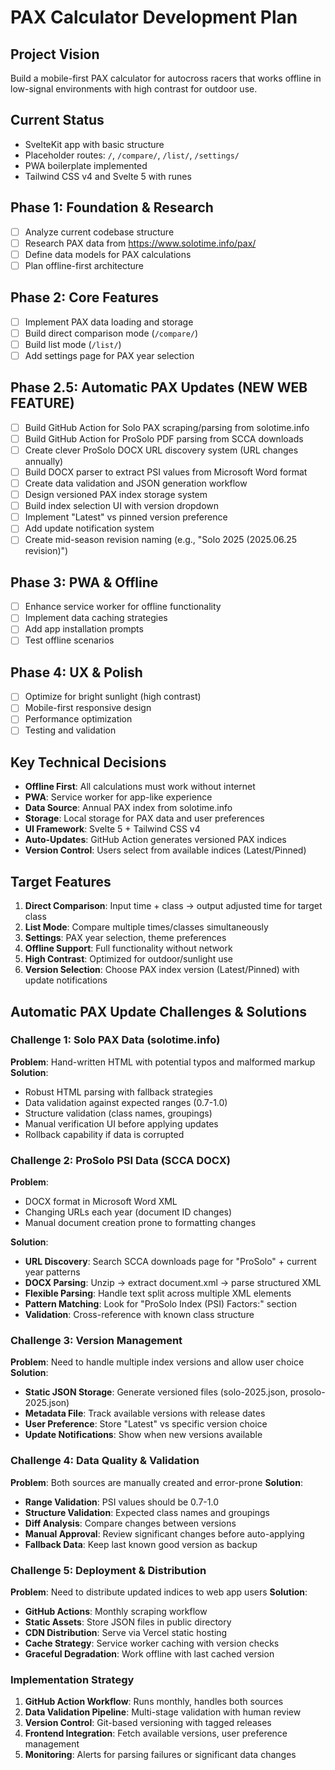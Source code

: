 # PAX Calculator Development Plan

## Project Vision
Build a mobile-first PAX calculator for autocross racers that works offline in low-signal environments with high contrast for outdoor use.

## Current Status
- SvelteKit app with basic structure
- Placeholder routes: `/`, `/compare/`, `/list/`, `/settings/`
- PWA boilerplate implemented
- Tailwind CSS v4 and Svelte 5 with runes

## Phase 1: Foundation & Research
- [ ] Analyze current codebase structure
- [ ] Research PAX data from https://www.solotime.info/pax/
- [ ] Define data models for PAX calculations
- [ ] Plan offline-first architecture

## Phase 2: Core Features
- [ ] Implement PAX data loading and storage
- [ ] Build direct comparison mode (`/compare/`)
- [ ] Build list mode (`/list/`)
- [ ] Add settings page for PAX year selection

## Phase 2.5: Automatic PAX Updates (NEW WEB FEATURE)
- [ ] Build GitHub Action for Solo PAX scraping/parsing from solotime.info
- [ ] Build GitHub Action for ProSolo PDF parsing from SCCA downloads
- [ ] Create clever ProSolo DOCX URL discovery system (URL changes annually)
- [ ] Build DOCX parser to extract PSI values from Microsoft Word format
- [ ] Create data validation and JSON generation workflow
- [ ] Design versioned PAX index storage system
- [ ] Build index selection UI with version dropdown
- [ ] Implement "Latest" vs pinned version preference
- [ ] Add update notification system
- [ ] Create mid-season revision naming (e.g., "Solo 2025 (2025.06.25 revision)")

## Phase 3: PWA & Offline
- [ ] Enhance service worker for offline functionality
- [ ] Implement data caching strategies
- [ ] Add app installation prompts
- [ ] Test offline scenarios

## Phase 4: UX & Polish
- [ ] Optimize for bright sunlight (high contrast)
- [ ] Mobile-first responsive design
- [ ] Performance optimization
- [ ] Testing and validation

## Key Technical Decisions
- **Offline First**: All calculations must work without internet
- **PWA**: Service worker for app-like experience
- **Data Source**: Annual PAX index from solotime.info
- **Storage**: Local storage for PAX data and user preferences
- **UI Framework**: Svelte 5 + Tailwind CSS v4
- **Auto-Updates**: GitHub Action generates versioned PAX indices
- **Version Control**: Users select from available indices (Latest/Pinned)

## Target Features
1. **Direct Comparison**: Input time + class → output adjusted time for target class
2. **List Mode**: Compare multiple times/classes simultaneously
3. **Settings**: PAX year selection, theme preferences
4. **Offline Support**: Full functionality without network
5. **High Contrast**: Optimized for outdoor/sunlight use
6. **Version Selection**: Choose PAX index version (Latest/Pinned) with update notifications

## Automatic PAX Update Challenges & Solutions

### Challenge 1: Solo PAX Data (solotime.info)
**Problem**: Hand-written HTML with potential typos and malformed markup
**Solution**: 
- Robust HTML parsing with fallback strategies
- Data validation against expected ranges (0.7-1.0)
- Structure validation (class names, groupings)
- Manual verification UI before applying updates
- Rollback capability if data is corrupted

### Challenge 2: ProSolo PSI Data (SCCA DOCX)
**Problem**: 
- DOCX format in Microsoft Word XML
- Changing URLs each year (document ID changes)
- Manual document creation prone to formatting changes

**Solution**:
- **URL Discovery**: Search SCCA downloads page for "ProSolo" + current year patterns
- **DOCX Parsing**: Unzip → extract document.xml → parse structured XML
- **Flexible Parsing**: Handle text split across multiple XML elements
- **Pattern Matching**: Look for "ProSolo Index (PSI) Factors:" section
- **Validation**: Cross-reference with known class structure

### Challenge 3: Version Management
**Problem**: Need to handle multiple index versions and allow user choice
**Solution**:
- **Static JSON Storage**: Generate versioned files (solo-2025.json, prosolo-2025.json)
- **Metadata File**: Track available versions with release dates
- **User Preference**: Store "Latest" vs specific version choice
- **Update Notifications**: Show when new versions available

### Challenge 4: Data Quality & Validation
**Problem**: Both sources are manually created and error-prone
**Solution**:
- **Range Validation**: PSI values should be 0.7-1.0
- **Structure Validation**: Expected class names and groupings
- **Diff Analysis**: Compare changes between versions
- **Manual Approval**: Review significant changes before auto-applying
- **Fallback Data**: Keep last known good version as backup

### Challenge 5: Deployment & Distribution
**Problem**: Need to distribute updated indices to web app users
**Solution**:
- **GitHub Actions**: Monthly scraping workflow
- **Static Assets**: Store JSON files in public directory
- **CDN Distribution**: Serve via Vercel static hosting
- **Cache Strategy**: Service worker caching with version checks
- **Graceful Degradation**: Work offline with last cached version

### Implementation Strategy
1. **GitHub Action Workflow**: Runs monthly, handles both sources
2. **Data Validation Pipeline**: Multi-stage validation with human review
3. **Version Control**: Git-based versioning with tagged releases
4. **Frontend Integration**: Fetch available versions, user preference management
5. **Monitoring**: Alerts for parsing failures or significant data changes